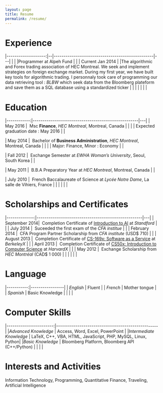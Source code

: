 ```yaml
---
layout: page
title: Resume
permalink: /resume/
---
```


# Experience

|--------------------:|--|---------------------------------------------------|---|
|                     |  |Programmer at Alpeh Fund                           |   |
| Current Jan 2014    |  |The algorithmic and Forex trading association of HEC Montreal. We seek and implement strategies on foreign exchange market. During my first year, we have built key tools for algorithmic trading. I personnaly took care of programming our data retrieving tool : *BLBW* which seek data from the Bloomberg plateform and save them as a SQL database using a standardized ticker                                                               |   |
|             |  |                                                   |   |

# Education

|------------:|------------------------------------------------------|---|
| May 2016    |   Msc **Finance**, *HEC Montreal*,  Montreal, Canada |   |
|             |   Expected graduation date : May 2016                |   |

| May 2014    |   Bachelor of **Business Administration**, *HEC Montreal*, Montreal, Canada    |   |
|             |   Major: Finance, Minor : Economy                    |   |

| Fall 2012   |   Exchange Semester at *EWHA Woman’s University*, Seoul, South Korea           |   |

| May 2011    |   B.B.A Preparatory Year at *HEC Montreal*, Montreal, Canada                   |   |

| July 2010   |   French Baccalaureate of Science at *Lycée Notre Dame*, La salle de Vihiers, France   |   |
|             |                                                      |   |

# Scholarships and Certificates

|--------------:|------------------------------------------------------|---|
| September 2014|   Completion Certificate of [Introduction to AI][3] at *Standford*             |   |
| July 2014     |   Suceeded the first exam of the *CFA institue*                                         |   |
| February 2014 |   CFA Program Partner Scholarship from *CFA institute* (USD$ 710)                       |   |
| August   2013 |   Completion Certificate of [CS-169x: Software as a Service][1] at *BerkeleyX*          |   |
| April 2013    |   Completion Certificate of [CS50x: Introduction to Computer Science][2] at *HarvardX*  |   |
| May 2012      |   Exchange Scholarship from *HEC Montréal* (CAD$ 1 000)                                 |   |
|               |                                                                                         |   |

# Language

|-----------:|-----------------|
| *English*  | Fluent          |
| *French*   | Mother tongue   |
| *Spanish*  | Basic Knowledge |
|            |                 |

# Computer Skills

|------------------------:|----------------------------------------------------|
|*Advanced Knowledge*     | Access, Word, Excel, PowerPoint                    |
|*Intermediate Knowledge* | LaTeX, C++, VBA, HTML, JavaScript, PHP, MySQL, Linux, Python|
|*Basic Knowledge*        | Bloomberg Platform, Bloomberg API (C++/Python)     |
|                         |                                                    |

# Interests and Activities
Information Technology, Programming, Quantitative Finance, Traveling, Artificial Intelligence 

[1]: https://s3.amazonaws.com/verify.edx.org/downloads/e58ab57e675040889c42686be13f3718/Certificate.pdf
[2]: https://s3.amazonaws.com/verify.edx.org/downloads/8cbe0c9be95543c48bef83640134db93/Certificate.pdf
[3]: https://www.coursera.org/maestro/api/certificate/get_certificate?course_id=972303

